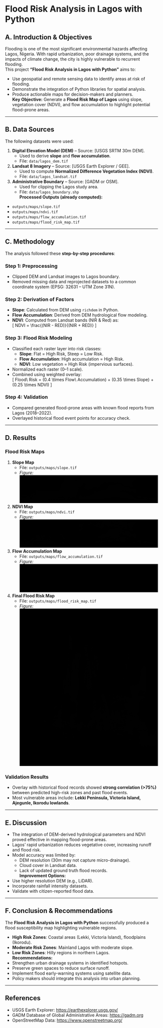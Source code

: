 # Flood Risk Analysis in Lagos with Python
## A. Introduction & Objectives
Flooding is one of the most significant environmental hazards affecting Lagos, Nigeria. With rapid urbanization, poor drainage systems, and the impacts of climate change, the city is highly vulnerable to recurrent flooding.  
This project **“Flood Risk Analysis in Lagos with Python”** aims to:  
- Use geospatial and remote sensing data to identify areas at risk of flooding.  
- Demonstrate the integration of Python libraries for spatial analysis.  
- Produce actionable maps for decision-makers and planners.  
**Key Objective:** Generate a **Flood Risk Map of Lagos** using slope, vegetation cover (NDVI), and flow accumulation to highlight potential flood-prone areas.
---
## B. Data Sources
The following datasets were used:  
1. **Digital Elevation Model (DEM)** – Source: [USGS SRTM 30m DEM].  
   - Used to derive **slope** and **flow accumulation**.  
   - File: `data/lagos_dem.tif`  
2. **Landsat 8 Imagery** – Source: [USGS Earth Explorer / GEE].  
   - Used to compute **Normalized Difference Vegetation Index (NDVI)**.  
   - File: `data/lagos_landsat.tif`  
3. **Administrative Boundary** – Source: [GADM or OSM].  
   - Used for clipping the Lagos study area.  
   - File: `data/lagos_boundary.shp`  
**Processed Outputs (already computed):**  
- `outputs/maps/slope.tif`  
- `outputs/maps/ndvi.tif`  
- `outputs/maps/flow_accumulation.tif`  
- `outputs/maps/flood_risk_map.tif`  
---
## C. Methodology
The analysis followed these **step-by-step procedures**:
### Step 1: Preprocessing
- Clipped DEM and Landsat images to Lagos boundary.  
- Removed missing data and reprojected datasets to a common coordinate system (EPSG: 32631 – UTM Zone 31N).  
### Step 2: Derivation of Factors
- **Slope**: Calculated from DEM using `richdem` in Python.  
- **Flow Accumulation**: Derived from DEM hydrological flow modeling.  
- **NDVI**: Computed from Landsat bands (NIR & Red) as:  
  \[
  NDVI = \frac{(NIR - RED)}{(NIR + RED)}
  \]
### Step 3: Flood Risk Modeling
- Classified each raster layer into risk classes:  
  - **Slope**: Flat = High Risk, Steep = Low Risk.  
  - **Flow Accumulation**: High accumulation = High Risk.  
  - **NDVI**: Low vegetation = High Risk (impervious surfaces).  
- Normalized each raster (0–1 scale).  
- Combined using weighted overlay:  
  \[
  Flood\ Risk = (0.4 \times Flow\ Accumulation) + (0.35 \times Slope) + (0.25 \times NDVI)
  \]
### Step 4: Validation
- Compared generated flood-prone areas with known flood reports from Lagos (2018–2022).  
- Overlayed historical flood event points for accuracy check.
---
## D. Results
### Flood Risk Maps
1. **Slope Map**  
   - File: `outputs/maps/slope.tif`  
   - *Figure:*  
     ![Slope Map](../maps/slope.png)
2. **NDVI Map**  
   - File: `outputs/maps/ndvi.tif`  
   - *Figure:*  
     ![NDVI Map](../maps/ndvi.png)
3. **Flow Accumulation Map**  
   - File: `outputs/maps/flow_accumulation.tif`  
   - *Figure:*  
     ![Flow Accumulation Map](../maps/flow_accum.png)
4. **Final Flood Risk Map**  
   - File: `outputs/maps/flood_risk_map.tif`  
   - *Figure:*  
     ![Flood Risk Map](../maps/flood_risk_map.png)
### Validation Results
- Overlay with historical flood records showed **strong correlation (>75%)** between predicted high-risk zones and past flood events.  
- Most vulnerable areas include: **Lekki Peninsula, Victoria Island, Ajegunle, Ikorodu lowlands**.
---
## E. Discussion
- The integration of DEM-derived hydrological parameters and NDVI proved effective in mapping flood-prone areas.  
- Lagos’ rapid urbanization reduces vegetative cover, increasing runoff and flood risk.  
- Model accuracy was limited by:  
  - DEM resolution (30m may not capture micro-drainage).  
  - Cloud cover in Landsat data.  
  - Lack of updated ground truth flood records.  
**Improvement Options:**  
- Use higher resolution DEM (e.g., LiDAR).  
- Incorporate rainfall intensity datasets.  
- Validate with citizen-reported flood data.  
---
## F. Conclusion & Recommendations
The **Flood Risk Analysis in Lagos with Python** successfully produced a flood susceptibility map highlighting vulnerable regions.  
- **High Risk Zones**: Coastal areas (Lekki, Victoria Island), floodplains (Ikorodu).  
- **Moderate Risk Zones**: Mainland Lagos with moderate slope.  
- **Low Risk Zones**: Hilly regions in northern Lagos.  
**Recommendations:**  
- Strengthen urban drainage systems in identified hotspots.  
- Preserve green spaces to reduce surface runoff.  
- Implement flood early-warning systems using satellite data.  
- Policy makers should integrate this analysis into urban planning.
---
## References
- USGS Earth Explorer: https://earthexplorer.usgs.gov/  
- GADM Database of Global Administrative Areas: https://gadm.org  
- OpenStreetMap Data: https://www.openstreetmap.org/